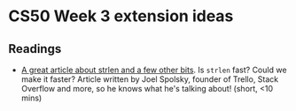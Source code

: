 # CS50 Week 3 extension ideas

## Readings

* [A great article about strlen and a few other bits](https://www.joelonsoftware.com/2001/12/11/back-to-basics/). Is `strlen` fast? Could we make it faster? Article written by Joel Spolsky, founder of Trello, Stack Overflow and more, so he knows what he's talking about! (short, <10 mins)